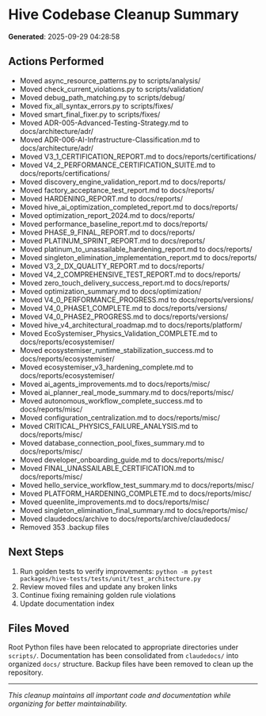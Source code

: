 # Hive Codebase Cleanup Summary

**Generated**: 2025-09-29 04:28:58

## Actions Performed

- Moved async_resource_patterns.py to scripts/analysis/
- Moved check_current_violations.py to scripts/validation/
- Moved debug_path_matching.py to scripts/debug/
- Moved fix_all_syntax_errors.py to scripts/fixes/
- Moved smart_final_fixer.py to scripts/fixes/
- Moved ADR-005-Advanced-Testing-Strategy.md to docs/architecture/adr/
- Moved ADR-006-AI-Infrastructure-Classification.md to docs/architecture/adr/
- Moved V3_1_CERTIFICATION_REPORT.md to docs/reports/certifications/
- Moved V4_2_PERFORMANCE_CERTIFICATION_SUITE.md to docs/reports/certifications/
- Moved discovery_engine_validation_report.md to docs/reports/
- Moved factory_acceptance_test_report.md to docs/reports/
- Moved HARDENING_REPORT.md to docs/reports/
- Moved hive_ai_optimization_completed_report.md to docs/reports/
- Moved optimization_report_2024.md to docs/reports/
- Moved performance_baseline_report.md to docs/reports/
- Moved PHASE_9_FINAL_REPORT.md to docs/reports/
- Moved PLATINUM_SPRINT_REPORT.md to docs/reports/
- Moved platinum_to_unassailable_hardening_report.md to docs/reports/
- Moved singleton_elimination_implementation_report.md to docs/reports/
- Moved V3_2_DX_QUALITY_REPORT.md to docs/reports/
- Moved V4_2_COMPREHENSIVE_TEST_REPORT.md to docs/reports/
- Moved zero_touch_delivery_success_report.md to docs/reports/
- Moved optimization_summary.md to docs/optimization/
- Moved V4_0_PERFORMANCE_PROGRESS.md to docs/reports/versions/
- Moved V4_0_PHASE1_COMPLETE.md to docs/reports/versions/
- Moved V4_0_PHASE2_PROGRESS.md to docs/reports/versions/
- Moved hive_v4_architectural_roadmap.md to docs/reports/platform/
- Moved EcoSystemiser_Physics_Validation_COMPLETE.md to docs/reports/ecosystemiser/
- Moved ecosystemiser_runtime_stabilization_success.md to docs/reports/ecosystemiser/
- Moved ecosystemiser_v3_hardening_complete.md to docs/reports/ecosystemiser/
- Moved ai_agents_improvements.md to docs/reports/misc/
- Moved ai_planner_real_mode_summary.md to docs/reports/misc/
- Moved autonomous_workflow_complete_success.md to docs/reports/misc/
- Moved configuration_centralization.md to docs/reports/misc/
- Moved CRITICAL_PHYSICS_FAILURE_ANALYSIS.md to docs/reports/misc/
- Moved database_connection_pool_fixes_summary.md to docs/reports/misc/
- Moved developer_onboarding_guide.md to docs/reports/misc/
- Moved FINAL_UNASSAILABLE_CERTIFICATION.md to docs/reports/misc/
- Moved hello_service_workflow_test_summary.md to docs/reports/misc/
- Moved PLATFORM_HARDENING_COMPLETE.md to docs/reports/misc/
- Moved queenlite_improvements.md to docs/reports/misc/
- Moved singleton_elimination_final_summary.md to docs/reports/misc/
- Moved claudedocs/archive to docs/reports/archive/claudedocs/
- Removed 353 .backup files

## Next Steps

1. Run golden tests to verify improvements: `python -m pytest packages/hive-tests/tests/unit/test_architecture.py`
2. Review moved files and update any broken links
3. Continue fixing remaining golden rule violations
4. Update documentation index

## Files Moved

Root Python files have been relocated to appropriate directories under `scripts/`.
Documentation has been consolidated from `claudedocs/` into organized `docs/` structure.
Backup files have been removed to clean up the repository.

---

*This cleanup maintains all important code and documentation while organizing for better maintainability.*
